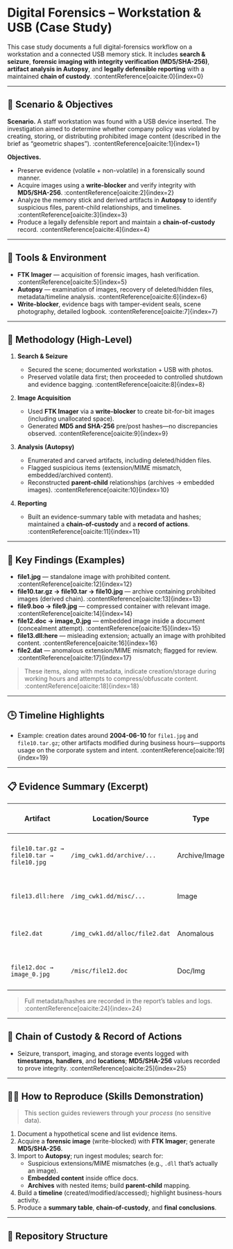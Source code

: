 # Digital Forensics – Workstation & USB (Case Study)

This case study documents a full digital-forensics workflow on a workstation and a connected USB memory stick. It includes **search & seizure**, **forensic imaging with integrity verification (MD5/SHA-256)**, **artifact analysis in Autopsy**, and **legally defensible reporting** with a maintained **chain of custody**. :contentReference[oaicite:0]{index=0}

---

## 🎯 Scenario & Objectives

**Scenario.** A staff workstation was found with a USB device inserted. The investigation aimed to determine whether company policy was violated by creating, storing, or distributing prohibited image content (described in the brief as “geometric shapes”). :contentReference[oaicite:1]{index=1}

**Objectives.**
- Preserve evidence (volatile + non-volatile) in a forensically sound manner.
- Acquire images using a **write-blocker** and verify integrity with **MD5/SHA-256**. :contentReference[oaicite:2]{index=2}
- Analyze the memory stick and derived artifacts in **Autopsy** to identify suspicious files, parent-child relationships, and timelines. :contentReference[oaicite:3]{index=3}
- Produce a legally defensible report and maintain a **chain-of-custody** record. :contentReference[oaicite:4]{index=4}

---

## 🧩 Tools & Environment

- **FTK Imager** — acquisition of forensic images, hash verification. :contentReference[oaicite:5]{index=5}  
- **Autopsy** — examination of images, recovery of deleted/hidden files, metadata/timeline analysis. :contentReference[oaicite:6]{index=6}  
- **Write-blocker**, evidence bags with tamper-evident seals, scene photography, detailed logbook. :contentReference[oaicite:7]{index=7}

---

## 🧪 Methodology (High-Level)

1. **Search & Seizure**
   - Secured the scene; documented workstation + USB with photos.  
   - Preserved volatile data first; then proceeded to controlled shutdown and evidence bagging. :contentReference[oaicite:8]{index=8}

2. **Image Acquisition**
   - Used **FTK Imager** via a **write-blocker** to create bit-for-bit images (including unallocated space).  
   - Generated **MD5 and SHA-256** pre/post hashes—no discrepancies observed. :contentReference[oaicite:9]{index=9}

3. **Analysis (Autopsy)**
   - Enumerated and carved artifacts, including deleted/hidden files.  
   - Flagged suspicious items (extension/MIME mismatch, embedded/archived content).  
   - Reconstructed **parent-child** relationships (archives → embedded images). :contentReference[oaicite:10]{index=10}

4. **Reporting**
   - Built an evidence-summary table with metadata and hashes; maintained a **chain-of-custody** and a **record of actions**. :contentReference[oaicite:11]{index=11}

---

## 🔎 Key Findings (Examples)

- **file1.jpg** — standalone image with prohibited content. :contentReference[oaicite:12]{index=12}  
- **file10.tar.gz → file10.tar → file10.jpg** — archive containing prohibited images (derived chain). :contentReference[oaicite:13]{index=13}  
- **file9.boo → file9.jpg** — compressed container with relevant image. :contentReference[oaicite:14]{index=14}  
- **file12.doc → image_0.jpg** — embedded image inside a document (concealment attempt). :contentReference[oaicite:15]{index=15}  
- **file13.dll:here** — misleading extension; actually an image with prohibited content. :contentReference[oaicite:16]{index=16}  
- **file2.dat** — anomalous extension/MIME mismatch; flagged for review. :contentReference[oaicite:17]{index=17}  

> These items, along with metadata, indicate creation/storage during working hours and attempts to compress/obfuscate content. :contentReference[oaicite:18]{index=18}

---

## 🕒 Timeline Highlights

- Example: creation dates around **2004-06-10** for `file1.jpg` and `file10.tar.gz`; other artifacts modified during business hours—supports usage on the corporate system and intent. :contentReference[oaicite:19]{index=19}

---

## 📋 Evidence Summary (Excerpt)

| Artifact                                    | Location/Source                                       | Type     | Notable Metadata / Hash                              | Relevance |
|---|---|---|---|---|
| `file10.tar.gz → file10.tar → file10.jpg`   | `/img_cwk1.dd/archive/...`                            | Archive/Image | e.g., MD5 `c476a66c…` (from report table)           | Prohibited content within nested archive. :contentReference[oaicite:20]{index=20} |
| `file13.dll:here`                           | `/img_cwk1.dd/misc/...`                               | Image    | MD5 `9b787e63…`                                      | Misleading extension; prohibited content. :contentReference[oaicite:21]{index=21} |
| `file2.dat`                                 | `/img_cwk1.dd/alloc/file2.dat`                        | Anomalous| MD5 `de5d8315…`                                      | Extension/MIME mismatch; suspicious. :contentReference[oaicite:22]{index=22} |
| `file12.doc → image_0.jpg`                  | `/misc/file12.doc`                                     | Doc/Img | Embedded image artifact                              | Concealment of prohibited content. :contentReference[oaicite:23]{index=23} |

> Full metadata/hashes are recorded in the report’s tables and logs. :contentReference[oaicite:24]{index=24}

---

## 🧭 Chain of Custody & Record of Actions

- Seizure, transport, imaging, and storage events logged with **timestamps**, **handlers**, and **locations**; **MD5/SHA-256** values recorded to prove integrity. :contentReference[oaicite:25]{index=25}

---

## 🧑‍🍳 How to Reproduce (Skills Demonstration)

> This section guides reviewers through your *process* (no sensitive data).

1. Document a hypothetical scene and list evidence items.  
2. Acquire a **forensic image** (write-blocked) with **FTK Imager**; generate **MD5/SHA-256**.  
3. Import to **Autopsy**; run ingest modules; search for:
   - Suspicious extensions/MIME mismatches (e.g., `.dll` that’s actually an image).
   - **Embedded content** inside office docs.
   - **Archives** with nested items; build **parent-child** mapping.  
4. Build a **timeline** (created/modified/accessed); highlight business-hours activity.  
5. Produce a **summary table**, **chain-of-custody**, and **final conclusions**.

---

## 📂 Repository Structure

